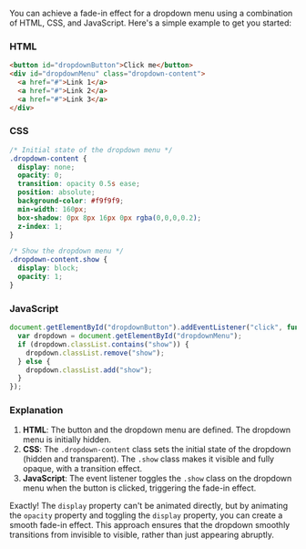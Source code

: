 You can achieve a fade-in effect for a dropdown menu using a combination of HTML, CSS, and JavaScript. Here's a simple example to get you started:

### HTML
```html
<button id="dropdownButton">Click me</button>
<div id="dropdownMenu" class="dropdown-content">
  <a href="#">Link 1</a>
  <a href="#">Link 2</a>
  <a href="#">Link 3</a>
</div>
```

### CSS
```css
/* Initial state of the dropdown menu */
.dropdown-content {
  display: none;
  opacity: 0;
  transition: opacity 0.5s ease;
  position: absolute;
  background-color: #f9f9f9;
  min-width: 160px;
  box-shadow: 0px 8px 16px 0px rgba(0,0,0,0.2);
  z-index: 1;
}

/* Show the dropdown menu */
.dropdown-content.show {
  display: block;
  opacity: 1;
}
```

### JavaScript
```javascript
document.getElementById("dropdownButton").addEventListener("click", function() {
  var dropdown = document.getElementById("dropdownMenu");
  if (dropdown.classList.contains("show")) {
    dropdown.classList.remove("show");
  } else {
    dropdown.classList.add("show");
  }
});
```

### Explanation
1. **HTML**: The button and the dropdown menu are defined. The dropdown menu is initially hidden.
2. **CSS**: The `.dropdown-content` class sets the initial state of the dropdown (hidden and transparent). The `.show` class makes it visible and fully opaque, with a transition effect.
3. **JavaScript**: The event listener toggles the `.show` class on the dropdown menu when the button is clicked, triggering the fade-in effect.

Exactly! The `display` property can't be animated directly, but by animating the `opacity` property and toggling the `display` property, you can create a smooth fade-in effect. This approach ensures that the dropdown smoothly transitions from invisible to visible, rather than just appearing abruptly.
